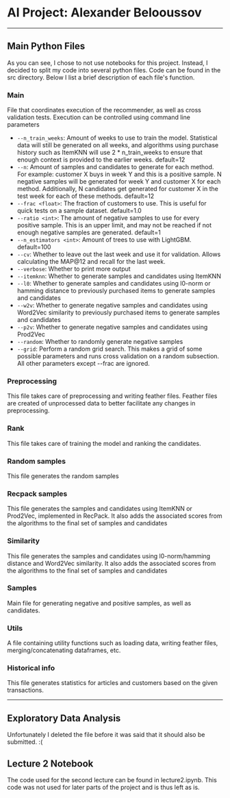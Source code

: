 # AI Project: Alexander Belooussov
___
## Main Python Files
As you can see, I chose to not use notebooks for this project. Instead, I decided to split my code into several python files. Code can be found in the src directory. Below I list a brief description of each file's function.

### Main
File that coordinates execution of the recommender, as well as cross validation tests. Execution can be controlled using command line parameters

* `--n_train_weeks`: Amount of weeks to use to train the model. Statistical data will still be generated on all weeks, and algorithms using purchase history such as ItemKNN will use 2 * n_train_weeks to ensure that enough context is provided to the earlier weeks. default=12
* `--n`: Amount of samples and candidates to generate for each method. For example: customer X buys in week Y and this is a positive sample. N negative samples will be generated for week Y and customer X for each method. Additionally, N candidates get generated for customer X in the test week for each of these methods. default=12
* `--frac <float>`: The fraction of customers to use. This is useful for quick tests on a sample dataset. default=1.0
* `--ratio <int>`: The amount of negative samples to use for every positive sample. This is an upper limit, and may not be reached if not enough negative samples are generated. default=1
* `--n_estimators <int>`: Amount of trees to use with LightGBM. default=100
* `--cv`: Whether to leave out the last week and use it for validation. Allows calculating the MAP@12 and recall for the last week.
* `--verbose`: Whether to print more output
* `--itemknn`: Whether to generate samples and candidates using ItemKNN
* `--l0`: Whether to generate samples and candidates using l0-norm or hamming distance to previously purchased items to generate samples and candidates
* `--w2v`: Whether to generate negative samples and candidates using Word2Vec similarity to previously purchased items to generate samples and candidates
* `--p2v`: Whether to generate negative samples and candidates using Prod2Vec
* `--random`: Whether to randomly generate negative samples
* `--grid`: Perform a random grid search. This makes a grid of some possible parameters and runs cross validation on a random subsection. All other parameters except --frac are ignored.

### Preprocessing
This file takes care of preprocessing and writing feather files.
Feather files are created of unprocessed data to better facilitate any changes in preprocessing.

### Rank
This file takes care of training the model and ranking the candidates.

### Random samples
This file generates the random samples

### Recpack samples
This file generates the samples and candidates using ItemKNN or Prod2Vec, implemented in RecPack. It also adds the associated scores from the algorithms to the final set of samples and candidates

### Similarity
This file generates the samples and candidates using l0-norm/hamming distance and Word2Vec similarity. It also adds the associated scores from the algorithms to the final set of samples and candidates

### Samples

Main file for generating negative and positive samples, as well as candidates.

### Utils
A file containing utility functions such as loading data, writing feather files, merging/concatenating dataframes, etc.

### Historical info
This file generates statistics for articles and customers based on the given transactions.

___
## Exploratory Data Analysis
Unfortunately I deleted the file before it was said that it should also be submitted. :(

## Lecture 2 Notebook
The code used for the second lecture can be found in lecture2.ipynb. This code was not used for later parts of the project and is thus left as is.